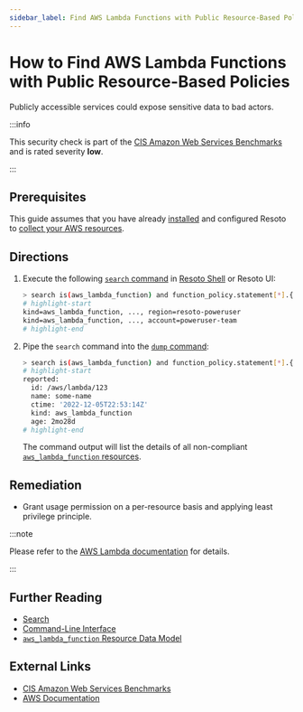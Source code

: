 ```yaml
---
sidebar_label: Find AWS Lambda Functions with Public Resource-Based Policies
---
```


# How to Find AWS Lambda Functions with Public Resource-Based Policies

Publicly accessible services could expose sensitive data to bad actors.

:::info

This security check is part of the [CIS Amazon Web Services Benchmarks](https://cisecurity.org/benchmark/amazon_web_services) and is rated severity **low**.

:::

## Prerequisites

This guide assumes that you have already [installed](../../../getting-started/install-resoto/index.md) and configured Resoto to [collect your AWS resources](../../../how-to-guides/data-sources/collect-aws-resource-data.md).

## Directions

1. Execute the following [`search` command](../../../reference/cli/search-commands/search.md) in [Resoto Shell](../../../reference/components/shell.md) or Resoto UI:

   ```bash
   > search is(aws_lambda_function) and function_policy.statement[*].{principal~"*" or principal.AWS~"*" or principal.CanonicalUser~"*"}
   # highlight-start
   ​kind=aws_lambda_function, ..., region=resoto-poweruser
   ​kind=aws_lambda_function, ..., account=poweruser-team
   # highlight-end
   ```

2. Pipe the `search` command into the [`dump` command](../../../reference/cli/format-commands/dump.md):

   ```bash
   > search is(aws_lambda_function) and function_policy.statement[*].{principal~"*" or principal.AWS~"*" or principal.CanonicalUser~"*"} | dump
   # highlight-start
   ​reported:
   ​  id: /aws/lambda/123
   ​  name: some-name
   ​  ctime: '2022-12-05T22:53:14Z'
   ​  kind: aws_lambda_function
   ​  age: 2mo28d
   # highlight-end
   ```

   The command output will list the details of all non-compliant [`aws_lambda_function` resources](../../../reference/unified-data-model/aws.md#aws_lambda_function).

## Remediation

- Grant usage permission on a per-resource basis and applying least privilege principle.

:::note

Please refer to the [AWS Lambda documentation](https://docs.aws.amazon.com/lambda/latest/dg/access-control-resource-based.html) for details.

:::

## Further Reading

- [Search](../../../reference/search/index.md)
- [Command-Line Interface](../../../reference/cli/index.md)
- [`aws_lambda_function` Resource Data Model](../../../reference/unified-data-model/aws.md#aws_lambda_function)

## External Links

- [CIS Amazon Web Services Benchmarks](https://cisecurity.org/benchmark/amazon_web_services)
- [AWS Documentation](https://docs.aws.amazon.com/lambda/latest/dg/access-control-resource-based.html)
